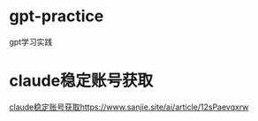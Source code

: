 # gpt-practice
gpt学习实践

# claude稳定账号获取
[claude稳定账号获取](https://www.sanjie.site/ai/article/12sPaevqxrw)https://www.sanjie.site/ai/article/12sPaevqxrw

